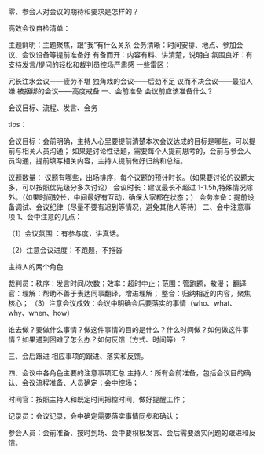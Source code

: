 零、参会人对会议的期待和要求是怎样的？

高效会议自检清单：

主题鲜明：主题聚焦，跟“我”有什么关系
会务清晰：时间安排、地点、参加会议、会议设备等提前准备好
有备而开：内容有料、讲清楚，说明白
氛围良好：有支持发言/提问的轻松和裁判员控场严肃感
一些雷区：

冗长注水会议——疲劳不堪
独角戏的会议——后劲不足
议而不决会议——最招人嫌
被捆绑的会议——高度戒备
一、会前准备
会议前应该准备什么？

会议目标、流程、发言、会务

tips：

会议目标：会前明确，主持人心里要提前清楚本次会议达成的目标是哪些，可以提前与相关人员沟通；
如果是讨论性话题，需要每个人提前思考的，会前与参会人员沟通，提前填写相关内容，主持人提前做好归纳和总结。

议题数量： 议题有哪些，出场排序，每个议题的预计时长。（如果要讨论的议题太多，可以按照优先级分多次讨论）
会议时长：建议最长不超过 1-1.5h,特殊情况除外。（如果时间较长，中间最好有互动，确保大家都在状态；）
会务准备：提前设备调试、会议纪律（尽量不要有迟到等情况，避免其他人等待）
二、会中注意事项
1、会中注意的几点：

（1）会议氛围 ：有参与度，讲真话。

（2）注意会议进度：不跑题，不拖沓

主持人的两个角色

裁判员：秩序：发言时间/次数；效率：超时中止；范围：管跑题，散漫；
翻译官：理解：帮助不善于表达同事翻译，增进理解； 整合：归纳相近的内容，聚焦核心；
（3）注意会议成效：会议中明确会后要落实的事情（who、what、why、when、how）

谁去做？要做什么事情？做这件事情的目的是什么？什么时间做？如何做这件事情？如果遇到困难了怎么办？如何反馈（方式、时间等）？

三、会后跟进
相应事项的跟进、落实和反馈。

四、会议中各角色主要的注意事项汇总
主持人：所有会前准备，包括会议目的确认、会议流程准备、人员确定；会中控场；

时间官：按照主持人和既定时间把控时间，做好提醒工作；

记录员：会议记录，会中确定需要落实事情同步和确认；

参会人员：会前准备、按时到场、会中要积极发言、会后需要落实问题的跟进和反馈。
